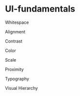 # UI-fundamentals




Whitespace

Alignment

Contrast

Color

Scale

Proximity

Typography

Visual Hierarchy
